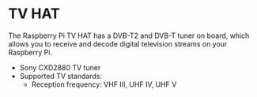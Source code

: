 <!--
---
name: TV HAT
class: board
type: other
formfactor: pHAT
manufacturer: Raspberry Pi
description: Receives digital DVB-T2 TV streams on your Raspberry Pi to view them or stream them over a network to other devices.
url: https://www.raspberrypi.org/products/raspberry-pi-tv-hat/
github:
schematic: https://www.raspberrypi.org/app/uploads/2018/10/Raspberry-Pi-TV-HAT-Product-Brief.pdf
buy: https://www.raspberrypi.org/products/raspberry-pi-tv-hat/
image: 'tv-hat.png'
pincount: 40
eeprom: no
power:
  '1':
  '2':
  '4':
  '17': (not connected)
ground:
  '6':
  '9':
  '14':
  '20':
  '25':
  '30':
  '34':
  '39':
pin:
  '19':
    mode: spi
  '21':
    mode: spi
  '23':
    mode: spi
  '24':
    mode: spi
  '27':
    mode: i2c
  '28':
    mode: i2c
-->
# TV HAT

The Raspberry Pi TV HAT has a DVB-T2 and DVB-T tuner on board, which allows you to receive and decode digital television streams on your Raspberry Pi.

 * Sony CXD2880 TV tuner
 * Supported TV standards:
   * Reception frequency: VHF III, UHF IV, UHF V
